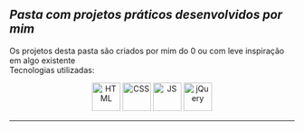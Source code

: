 ## _Pasta com projetos práticos desenvolvidos por mim_

Os projetos desta pasta são criados por mim do 0 ou com leve inspiração em algo existente  
Tecnologias utilizadas:

<div align="center">
    <img title="HTML" width="50" src="https://cdn.jsdelivr.net/gh/devicons/devicon/icons/html5/html5-original.svg" />
    <img title="CSS" width="50" src="https://cdn.jsdelivr.net/gh/devicons/devicon/icons/css3/css3-original.svg" />
    <img title="JS" width="50" src="https://cdn.jsdelivr.net/gh/devicons/devicon/icons/javascript/javascript-original.svg">
    <img title="jQuery" width="50" src="https://cdn.jsdelivr.net/gh/devicons/devicon/icons/jquery/jquery-original.svg" />
</div>
<hr>
